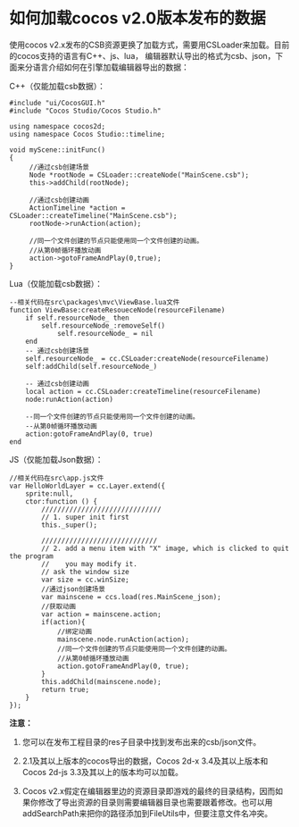 # **如何加载cocos v2.0版本发布的数据** #

 使用cocos v2.x发布的CSB资源更换了加载方式，需要用CSLoader来加载。目前的cocos支持的语言有C++、js、lua， 编辑器默认导出的格式为csb、json，下面来分语言介绍如何在引擎加载编辑器导出的数据：
 
 C++（仅能加载csb数据）：

	#include "ui/CocosGUI.h"
	#include "Cocos Studio/Cocos Studio.h"

	using namespace cocos2d;
	using namespace Cocos Studio::timeline;
	
	void myScene::initFunc() 
	{ 
		 //通过csb创建场景
		 Node *rootNode = CSLoader::createNode("MainScene.csb");
		 this->addChild(rootNode);
		 
		 //通过csb创建动画 
		 ActionTimeline *action = CSLoader::createTimeline("MainScene.csb"); 
		 rootNode->runAction(action); 
		 
		 //同一个文件创建的节点只能使用同一个文件创建的动画。 
		 //从第0帧循环播放动画
		 action->gotoFrameAndPlay(0,true);
	} 


Lua（仅能加载csb数据）：
     
	--相关代码在src\packages\mvc\ViewBase.lua文件
	function ViewBase:createResoueceNode(resourceFilename)
		if self.resourceNode_ then
			self.resourceNode_:removeSelf()
				self.resourceNode_ = nil
		end
		-- 通过csb创建场景
		self.resourceNode_ = cc.CSLoader:createNode(resourceFilename)
		self:addChild(self.resourceNode_)
		
		-- 通过csb创建动画
		local action = cc.CSLoader:createTimeline(resourceFilename)
		node:runAction(action)
		
		--同一个文件创建的节点只能使用同一个文件创建的动画。 
        --从第0帧循环播放动画
		action:gotoFrameAndPlay(0, true)
	end

JS（仅能加载Json数据）：
   
	//相关代码在src\app.js文件
	var HelloWorldLayer = cc.Layer.extend({
		sprite:null,
		ctor:function () {
		    //////////////////////////////
		    // 1. super init first
		    this._super();
		
		    /////////////////////////////
		    // 2. add a menu item with "X" image, which is clicked to quit the program
		    //    you may modify it.
		    // ask the window size
		    var size = cc.winSize;
		    //通过json创建场景
		    var mainscene = ccs.load(res.MainScene_json);
			//获取动画
		    var action = mainscene.action;
			if(action){
                //绑定动画
			    mainscene.node.runAction(action);
                //同一个文件创建的节点只能使用同一个文件创建的动画。 
                //从第0帧循环播放动画
			    action.gotoFrameAndPlay(0, true);
			}
            this.addChild(mainscene.node);
		    return true;
		}
	});

**注意：**

1. 您可以在发布工程目录的res子目录中找到发布出来的csb/json文件。

2. 2.1及其以上版本的cocos导出的数据，Cocos 2d-x 3.4及其以上版本和Cocos 2d-js 3.3及其以上的版本均可以加载。 

3. Cocos v2.x假定在编辑器里边的资源目录即游戏的最终的目录结构，因而如果你修改了导出资源的目录则需要编辑器目录也需要跟着修改。也可以用addSearchPath来把你的路径添加到FileUtils中，但要注意文件名冲突。 